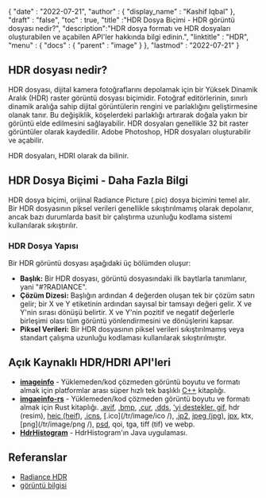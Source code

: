 {
  "date" : "2022-07-21",
  "author" : {
    "display_name" : "Kashif Iqbal"
},
  "draft" : "false",
  "toc" : true,
  "title" :"HDR Dosya Biçimi - HDR görüntü dosyası nedir?",
  "description":"HDR dosya formatı ve HDR dosyaları oluşturabilen ve açabilen API'ler hakkında bilgi edinin.",
  "linktitle" : "HDR",
  "menu" : {
    "docs" : {
      "parent" : "image"
}
},
  "lastmod" : "2022-07-21"
}

## HDR dosyası nedir?

HDR dosyası, dijital kamera fotoğraflarını depolamak için bir Yüksek Dinamik Aralık (HDR) raster görüntü dosyası biçimidir. Fotoğraf editörlerinin, sınırlı dinamik aralığa sahip dijital görüntülerin rengini ve parlaklığını geliştirmesine olanak tanır. Bu değişiklik, köşelerdeki parlaklığı artırarak doğala yakın bir görüntü elde edilmesini sağlayabilir. HDR dosyaları genellikle 32 bit raster görüntüler olarak kaydedilir. Adobe Photoshop, HDR dosyaları oluşturabilir ve açabilir.

HDR dosyaları, HDRI olarak da bilinir.

## HDR Dosya Biçimi - Daha Fazla Bilgi

HDR dosya biçimi, orijinal Radiance Picture (.pic) dosya biçimini temel alır. Bir HDR dosyasının piksel verileri genellikle sıkıştırılmamış olarak depolanır, ancak bazı durumlarda basit bir çalıştırma uzunluğu kodlama sistemi kullanılarak sıkıştırılır.

### HDR Dosya Yapısı

Bir HDR görüntü dosyası aşağıdaki üç bölümden oluşur:

* **Başlık:** Bir HDR dosyası, görüntü dosyasındaki ilk baytlarla tanımlanır, yani "#?RADIANCE".
* **Çözüm Dizesi:** Başlığın ardından 4 değerden oluşan tek bir çözüm satırı gelir; bir X ve Y etiketinin ardından sayısal bir tamsayı değeri gelir. X ve Y'nin sırası dönüşü belirtir. X ve Y'nin pozitif ve negatif değerlerle birleşimi olası tüm görüntü yönlendirmesini ve dönüşlerini kapsar.
* **Piksel Verileri:** Bir HDR dosyasının piksel verileri sıkıştırılmamış veya standart çalışma uzunluğu kodlaması kullanılarak sıkıştırılmıştır.

## Açık Kaynaklı HDR/HDRI API'leri

* **[imageinfo](https://github.com/xiaozhuai/imageinfo )** - Yüklemeden/kod çözmeden görüntü boyutu ve formatı almak için platformlar arası süper hızlı tek başlıklı [C++](/tr/programming/cpp/) kitaplığı.
* **[imgaeinfo-rs](https://github.com/xiaozhuai/imageinfo-rs)** - Yüklemeden/kod çözmeden görüntü boyutu ve formatı almak için Rust kitaplığı. [.avif](/tr/image/avif/), [.bmp](/tr/image/bmp/), [.cur](/tr/image/cur/), [.dds](/tr/image/dds/), ['yi destekler. gif](/tr/image/gif/), hdr (resim), [heic (heif)](/tr/image/heic/), [.icns](/tr/image/icns/), [.ico](/tr/image/ico /), [.jp2](/tr/image/jp2/), [jpeg (jpg)](/tr/image/jpeg/), [jpx](/tr/image/jpx/), ktx, [png](/tr/image/png /), [psd](/tr/image/psd/), qoi, tga, tiff (tif) ve webp.
* **[HdrHistogram](https://github.com/HdrHistogram/HdrHistogram)** - HdrHistogram'ın Java uygulaması.

## Referanslar

* [Radiance HDR](http://paulbourke.net/dataformats/pic/)
* [görüntü bilgisi](https://github.com/xiaozhuai/imageinfo )

